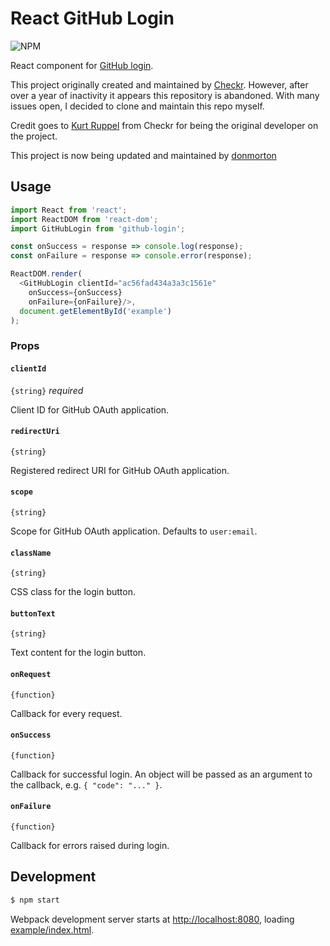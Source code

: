 # React GitHub Login

![NPM](https://img.shields.io/npm/v/github-login.svg?style=flat)

React component for [GitHub login](https://developer.github.com/v3/oauth/).

This project originally created and maintained by [Checkr](https://www.npmjs.com/package/react-github-login). However, after over a year of inactivity it appears this repository is abandoned. With many issues open, I decided to clone and maintain this repo myself. 

Credit goes to [Kurt Ruppel](https://github.com/kruppel) from Checkr for being the original developer on the project. 

This project is now being updated and maintained by [donmorton](https://github.com/donmorton)

## Usage

```js
import React from 'react';
import ReactDOM from 'react-dom';
import GitHubLogin from 'github-login';

const onSuccess = response => console.log(response);
const onFailure = response => console.error(response);

ReactDOM.render(
  <GitHubLogin clientId="ac56fad434a3a3c1561e"
    onSuccess={onSuccess}
    onFailure={onFailure}/>,
  document.getElementById('example')
);
```

### Props

#### `clientId`

`{string}` _required_

Client ID for GitHub OAuth application.

#### `redirectUri`

`{string}`

Registered redirect URI for GitHub OAuth application.

#### `scope`

`{string}`

Scope for GitHub OAuth application. Defaults to `user:email`.

#### `className`

`{string}`

CSS class for the login button.

#### `buttonText`

`{string}`

Text content for the login button.

#### `onRequest`

`{function}`

Callback for every request.

#### `onSuccess`

`{function}`

Callback for successful login. An object will be passed as an argument to the callback, e.g. `{ "code": "..." }`.

#### `onFailure`

`{function}`

Callback for errors raised during login.


## Development

```sh
$ npm start
```

Webpack development server starts at [http://localhost:8080](http://localhost:8080), loading [example/index.html](github.com/checkr/react-facebook-login/tree/master/example/index.html).
